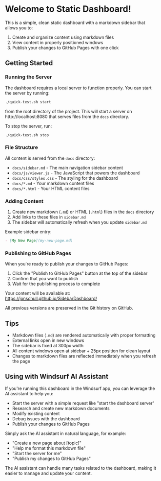 # Welcome to Static Dashboard!

This is a simple, clean static dashboard with a markdown sidebar that allows you to:

1. Create and organize content using markdown files
2. View content in properly positioned windows
3. Publish your changes to GitHub Pages with one click

## Getting Started

### Running the Server

The dashboard requires a local server to function properly. You can start the server by running:

```bash
./quick-test.sh start
```

from the root directory of the project. This will start a server on http://localhost:8080 that serves files from the `docs` directory.

To stop the server, run:

```bash
./quick-test.sh stop
```

### File Structure

All content is served from the `docs` directory:

- `docs/sidebar.md` - The main navigation sidebar content
- `docs/js/viewer.js` - The JavaScript that powers the dashboard
- `docs/css/styles.css` - The styling for the dashboard
- `docs/*.md` - Your markdown content files
- `docs/*.html` - Your HTML content files

### Adding Content

1. Create new markdown (`.md`) or HTML (`.html`) files in the `docs` directory
2. Add links to these files in `sidebar.md`
3. The sidebar will automatically refresh when you update `sidebar.md`

Example sidebar entry:

```markdown
- [My New Page](my-new-page.md)
```

### Publishing to GitHub Pages

When you're ready to publish your changes to GitHub Pages:

1. Click the "Publish to GitHub Pages" button at the top of the sidebar
2. Confirm that you want to publish
3. Wait for the publishing process to complete

Your content will be available at: https://jonschull.github.io/SidebarDashboard/

All previous versions are preserved in the Git history on GitHub.

## Tips

- Markdown files (`.md`) are rendered automatically with proper formatting
- External links open in new windows
- The sidebar is fixed at 300px width
- All content windows open at sidebar + 25px position for clean layout
- Changes to markdown files are reflected immediately when you refresh the page

## Using with Windsurf AI Assistant

If you're running this dashboard in the Windsurf app, you can leverage the AI assistant to help you:

- Start the server with a simple request like "start the dashboard server"
- Research and create new markdown documents
- Modify existing content
- Debug issues with the dashboard
- Publish your changes to GitHub Pages

Simply ask the AI assistant in natural language, for example:
- "Create a new page about [topic]"
- "Help me format this markdown file"
- "Start the server for me"
- "Publish my changes to GitHub Pages"

The AI assistant can handle many tasks related to the dashboard, making it easier to manage and update your content.
